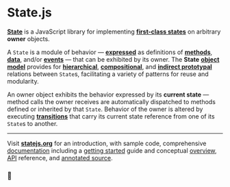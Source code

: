 # State.js

**[State][0]** is a JavaScript library for implementing **[first-class states][1]** on arbitrary **owner** objects.

A `State` is a module of behavior — **[expressed][2]** as definitions of **[methods][3]**, **[data][4]**, and/or **[events][5]** — that can be exhibited by its owner. The **State** **[object model][6]** provides for **[hierarchical][7]**, **[compositional][8]**, and **[indirect prototypal][9]** relations between `State`s, facilitating a variety of patterns for reuse and modularity.

An owner object exhibits the behavior expressed by its **current state** — method calls the owner receives are automatically dispatched to methods defined or inherited by that `State`. Behavior of the owner is altered by executing **[transitions][10]** that carry its current state reference from one of its `State`s to another.

* * *

Visit **[statejs.org][]** for an introduction, with sample code, comprehensive [documentation][] including a [getting started][] guide and conceptual [overview][], [API][] reference, and [annotated source][].

### &#x1f44b;




[0]: http://statejs.org/
[1]: http://statejs.org/docs/#concepts--states
[2]: http://statejs.org/docs/#concepts--expressions
[3]: http://statejs.org/docs/#concepts--methods
[4]: http://statejs.org/docs/#concepts--data
[5]: http://statejs.org/docs/#concepts--events
[6]: http://statejs.org/docs/#concepts--object-model
[7]: http://statejs.org/docs/#concepts--object-model--superstates-and-substates
[8]: http://statejs.org/docs/#concepts--object-model--parastates-and-composition
[9]: http://statejs.org/docs/#concepts--object-model--protostates-and-epistates
[10]: http://statejs.org/docs/#concepts--transitions

[statejs.org]:       http://statejs.org/
[documentation]:     http://statejs.org/docs/
[getting started]:   http://statejs.org/docs/#getting-started
[overview]:          http://statejs.org/docs/#overview
[API]:               http://statejs.org/api/
[annotated source]:  http://statejs.org/source/
